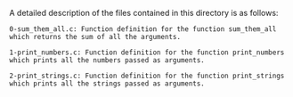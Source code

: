 A detailed description of the files contained in this directory is as follows:

	0-sum_them_all.c: Function definition for the function sum_them_all which returns the sum of all the arguments.

	1-print_numbers.c: Function definition for the function print_numbers which prints all the numbers passed as arguments.

	2-print_strings.c: Function definition for the function print_strings which prints all the strings passed as arguments.

